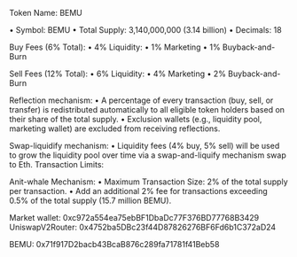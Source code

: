 Token Name: BEMU

• Symbol: BEMU
• Total Supply: 3,140,000,000 (3.14 billion)
• Decimals: 18

Buy Fees (6% Total):
• 4% Liquidity:
• 1% Marketing
• 1% Buyback-and-Burn

Sell Fees (12% Total):
• 6% Liquidity:
• 4% Marketing
• 2% Buyback-and-Burn

Reflection mechanism:
• A percentage of every transaction (buy, sell, or transfer) is redistributed automatically to all eligible token holders based on their share of the total supply.
• Exclusion wallets (e.g., liquidity pool, marketing wallet) are excluded from receiving reflections.

Swap-liquidify mechanism:
• Liquidity fees (4% buy, 5% sell) will be used to grow the liquidity pool over time via a swap-and-liquify mechanism swap to Eth.
Transaction Limits: 

Anit-whale Mechanism:
• Maximum Transaction Size: 2% of the total supply per transaction.
• Add an additional 2% fee for transactions exceeding 0.5% of the total supply (15.7 million BEMU).

Market wallet: 0xc972a554ea75ebBF1DbaDc77F376BD77768B3429
UniswapV2Router: 0x4752ba5DBc23f44D87826276BF6Fd6b1C372aD24

BEMU: 0x71f917D2bacb43BcaB876c289fa71781f41Beb58
